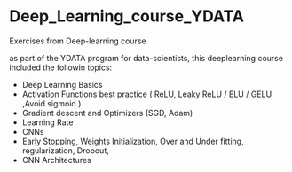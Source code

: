 # Deep_Learning_course_YDATA
Exercises from Deep-learning course

as part of the YDATA program for data-scientists, this deeplearning course included the followin topics:

 - Deep Learning Basics
 - Activation Functions best practice
  ( ReLU, Leaky ReLU / ELU / GELU ,Avoid sigmoid )
 - Gradient descent and Optimizers (SGD, Adam)
 - Learning Rate
 - CNNs
 - Early Stopping, Weights Initialization, Over and Under fitting, regularization, Dropout, 
 - CNN Architectures
   
